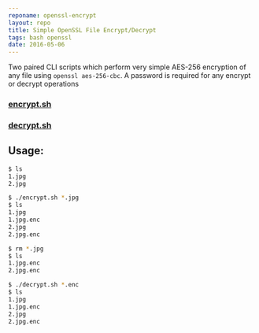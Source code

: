 ```yaml
---
reponame: openssl-encrypt
layout: repo
title: Simple OpenSSL File Encrypt/Decrypt
tags: bash openssl
date: 2016-05-06
---
```


Two paired CLI scripts which perform very simple AES-256 encryption of any file
using `openssl aes-256-cbc`. A password is required for any encrypt or decrypt operations

### [encrypt.sh](https://github.com/idlerun/openssl-encrypt/blob/master/encrypt.sh)

### [decrypt.sh](https://github.com/idlerun/openssl-encrypt/blob/master/decrypt.sh)

## Usage:

```bash
$ ls
1.jpg
2.jpg
```

```bash
$ ./encrypt.sh *.jpg
$ ls
1.jpg
1.jpg.enc
2.jpg
2.jpg.enc
```

```bash
$ rm *.jpg
$ ls
1.jpg.enc
2.jpg.enc
```

```bash
$ ./decrypt.sh *.enc
$ ls
1.jpg
1.jpg.enc
2.jpg
2.jpg.enc
```
